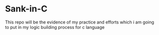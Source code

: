 # Sank-in-C
This repo will be the evidence of my practice and efforts which i am going to put in my logic  building process for c language
